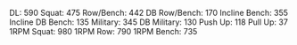DL: 590
 Squat: 475
 Row/Bench: 442
 DB Row/Bench: 170
 Incline Bench: 355
 Incline DB Bench: 135
 Military: 345
 DB Military: 130
 Push Up: 118
 Pull Up: 37
 1RPM Squat: 980
 1RPM Row: 790
 1RPM Bench: 735
